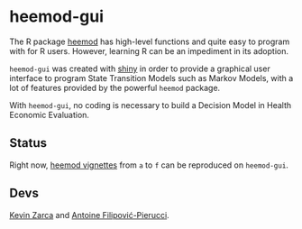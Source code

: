 # heemod-gui

The R package [heemod](https://cran.r-project.org/web/packages/heemod/index.html) has high-level functions and quite easy to program with for R users. However, learning R can be an impediment in its adoption. 

`heemod-gui` was created with [shiny](http://shiny.rstudio.com/) in order to provide a graphical user interface to program State Transition Models such as Markov Models, with a lot of features provided by the powerful `heemod` package. 

With `heemod-gui`, no coding is necessary to build a Decision Model in Health Economic Evaluation.

## Status

Right now, [heemod vignettes](https://cran.r-project.org/web/packages/heemod/vignettes/) from `a` to `f` can be reproduced on `heemod-gui`.

## Devs

[Kevin Zarca](http://www.urc-eco.fr/Kevin-ZARCA,402) and [Antoine Filipović-Pierucci](https://pierucci.org).

